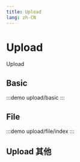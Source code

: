 ```yaml
---
title: Upload
lang: zh-CN
---
```


# Upload

Upload

## Basic

:::demo
upload/basic
:::

## File

:::demo
upload/file/index
:::

## Upload 其他
